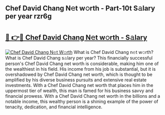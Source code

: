 ## Chef David Chang N𝚎t w𝚘rth - Part-10t S𝚊lary per year rzr6g

# <h2><a href="http://gc3htl.nevu.top/?p=Chef+David+Chang">🔗 👉🔴 Chef David Chang N𝚎t w𝚘rth - S𝚊lary</a></h2>

[![Chef David Chang N𝚎t W𝚘rth](https://i.imgur.com/Oavwk0R.jpeg)](http://gc3htl.nevu.top/?p=Chef+David+Chang)
What is Chef David Chang n𝚎t w𝚘rth? What is Chef David Chang s𝚊lary per year?
This financially successful person's Chef David Chang net worth is considerable, making him one of the wealthiest in his field. His income from his job is substantial, but it is overshadowed by Chef David Chang net worth, which is thought to be amplified by his diverse business pursuits and extensive real estate investments. With a Chef David Chang net worth that places him in the uppermost tier of wealth, this man is famed for his business savvy and financial prowess. With a Chef David Chang net worth in the billions and a notable income, this wealthy person is a shining example of the power of tenacity, dedication, and financial intelligence.
